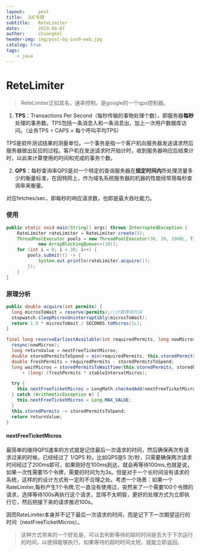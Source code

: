 ```yaml
---
layout:     post
title:	JUC专题
subtitle: 	ReteLimiter
date:       2019-08-07
author:     chuangkel
header-img: img/post-bg-ios9-web.jpg
catalog: true
tags:
    - java
---
```


# ReteLimiter

> ReteLimiter正如其名，速率控制。是google的一个qps控制器。

1. **TPS**：Transactions Per Second（每秒传输的事物处理个数），即服务器**每秒**处理的事务数。TPS包括一条消息入和一条消息出，加上一次用户数据库访问。（业务TPS = CAPS × 每个呼叫平均TPS）

TPS是软件测试结果的测量单位。一个事务是指一个客户机向服务器发送请求然后服务器做出反应的过程。客户机在发送请求时开始计时，收到服务器响应后结束计时，以此来计算使用的时间和完成的事务个数。

2. **QPS**：每秒查询率QPS是对一个特定的查询服务器在**规定时间内**所处理流量多少的衡量标准，在因特网上，作为域名系统服务器的机器的性能经常用每秒查询率来衡量。

对应fetches/sec，即每秒的响应请求数，也即是最大吞吐能力。

### 使用

```java
public static void main(String[] args) throws InterruptedException {
    RateLimiter rateLimiter = RateLimiter.create(5);
    ThreadPoolExecutor pools = new ThreadPoolExecutor(30, 30, 1000L, TimeUnit.MILLISECONDS,
            new ArrayBlockingQueue<>(10));
    for (int i = 0; i < 30; i++) {
        pools.submit(() -> {
            System.out.println(rateLimiter.acquire());
        });
    }
}
```



### 原理分析

```java
public double acquire(int permits) {
  long microsToWait = reserve(permits);//计算等待时间
  stopwatch.sleepMicrosUninterruptibly(microsToWait);
  return 1.0 * microsToWait / SECONDS.toMicros(1L);
}
```

```java
final long reserveEarliestAvailable(int requiredPermits, long nowMicros) {
  resync(nowMicros);
  long returnValue = nextFreeTicketMicros;
  double storedPermitsToSpend = min(requiredPermits, this.storedPermits);
  double freshPermits = requiredPermits - storedPermitsToSpend;
  long waitMicros = storedPermitsToWaitTime(this.storedPermits, storedPermitsToSpend)
      + (long) (freshPermits * stableIntervalMicros);

  try {
    this.nextFreeTicketMicros = LongMath.checkedAdd(nextFreeTicketMicros, waitMicros);
  } catch (ArithmeticException e) {
    this.nextFreeTicketMicros = Long.MAX_VALUE;
  }
  this.storedPermits -= storedPermitsToSpend;
  return returnValue;
}
```



####  nextFreeTicketMicros

最简单的维持QPS速率的方式就是记住最后一次请求的时间，然后确保再次有请求过来的时候，已经经过了 1/QPS 秒。比如QPS是5 次/秒，只需要确保两次请求时间经过了200ms即可，如果刚好在100ms到达，就会再等待100ms,也就是说，如果一次性需要15个令牌，需要的时间为为3s。但是对于一个长时间没有请求的系统，这样的的设计方式有一定的不合理之处。考虑一个场景：如果一个RateLimiter,每秒产生1个令牌,它一直没有使用过，突然来了一个需要100个令牌的请求，选择等待100s再执行这个请求，显得不太明智，更好的处理方式为立即执行它，然后把接下来的请求推迟100s。

因而RateLimiter本身并不记下最后一次请求的时间，而是记下下一次期望运行的时间（nextFreeTicketMicros）。

> 这种方式带来的一个好处是，可以去判断等待的超时时间是否大于下次运行的时间，以使得能够执行，如果等待的超时时间太短，就能立即返回。
